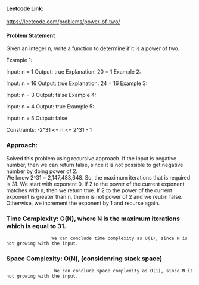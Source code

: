 #### Leetcode Link:
https://leetcode.com/problems/power-of-two/

#### Problem Statement
Given an integer n, write a function to determine if it is a power of two.

Example 1:

Input: n = 1
Output: true
Explanation: 20 = 1
Example 2:

Input: n = 16
Output: true
Explanation: 24 = 16
Example 3:

Input: n = 3
Output: false
Example 4:

Input: n = 4
Output: true
Example 5:

Input: n = 5
Output: false
 

Constraints:
-2^31 <= n <= 2^31 - 1

###  Approach:
Solved this problem using recursive approach.
If the input is negative number, then we can return false, since it is not possible to get negative number by doing power of 2.  
We know 2^31 = 2,147,483,648. So, the maximum iterations that is required is 31.
We start with exponent 0. If 2 to the power of the current exponent matches with n, then we return true.
If 2 to the power of the current exponent is greater than n, then n is not power of 2 and we reutrn false.
Otherwise, we increment the exponent by 1 and recurse again.

### Time Complexity: O(N), where N is the maximum iterations which is equal to 31. 
                     We can conclude time complexity as O(1), since N is not growing with the input.


### Space Complexity: O(N), (considenring stack space)
                      We can conclude space complexity as O(1), since N is not growing with the input.